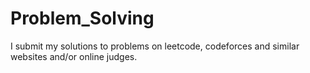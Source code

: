 # Problem_Solving
I submit my solutions to problems on leetcode, codeforces and similar websites and/or online judges.
